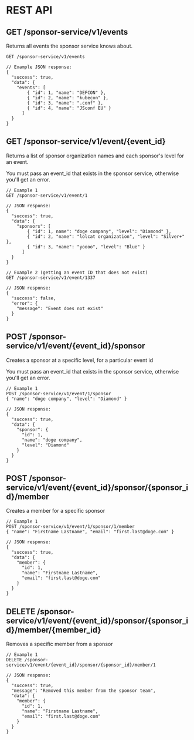 # REST API

## GET /sponsor-service/v1/events
Returns all events the sponsor service knows about.
```
GET /sponsor-service/v1/events

// Example JSON response:
{
  "success": true,
  "data": {
    "events": [
        { "id": 1, "name": "DEFCON" },
        { "id": 2, "name": "kubecon" },
        { "id": 3, "name": ".conf" },
        { "id": 4, "name": "JSconf EU" }
      ]
  } 
}
```


## GET /sponsor-service/v1/event/{event_id}
Returns a list of sponsor organization names and each sponsor's level for an event.

You must pass an event_id that exists in the sponsor service, otherwise you'll get an error.
```
// Example 1
GET /sponsor-service/v1/event/1

// JSON response:
{
  "success": true,
  "data": {
    "sponsors": [
        { "id": 1, name": "doge company", "level": "Diamond" },
        { "id": 2, "name": "lolcat organization", "level": "Silver+" },
        { "id": 3, "name": "yoooo", "level": "Blue" }
      ]
  }
}

// Example 2 (getting an event ID that does not exist)
GET /sponsor-service/v1/event/1337

// JSON response:
{
  "success": false,
  "error": { 
    "message": "Event does not exist"
  }
}
```

## POST /sponsor-service/v1/event/{event_id}/sponsor
Creates a sponsor at a specific level, for a particular event id

You must pass an event_id that exists in the sponsor service, otherwise you'll get an error.
```
// Example 1
POST /sponsor-service/v1/event/1/sponsor
{ "name": "doge company", "level": "Diamond" }

// JSON response:
{
  "success": true,
  "data": {
    "sponsor": {
      "id": 1,
      "name": "doge company",
      "level": "Diamond"
    }
  }
}
```

## POST /sponsor-service/v1/event/{event_id}/sponsor/{sponsor_id}/member
Creates a member for a specific sponsor

```
// Example 1
POST /sponsor-service/v1/event/1/sponsor/1/member
{ "name": "Firstname Lastname", "email": "first.last@doge.com" }

// JSON response:
{
  "success": true,
  "data": {
    "member": {
      "id": 1,
      "name": "Firstname Lastname",
      "email": "first.last@doge.com"
    }
  }
}
```

## DELETE /sponsor-service/v1/event/{event_id}/sponsor/{sponsor_id}/member/{member_id}
Removes a specific member from a sponsor

```
// Example 1
DELETE /sponsor-service/v1/event/{event_id}/sponsor/{sponsor_id}/member/1

// JSON response:
{
  "success": true,
  "message": "Removed this member from the sponsor team",
  "data": {
    "member": {
      "id": 1,
      "name": "Firstname Lastname",
      "email": "first.last@doge.com"
    }
  }
}
```
